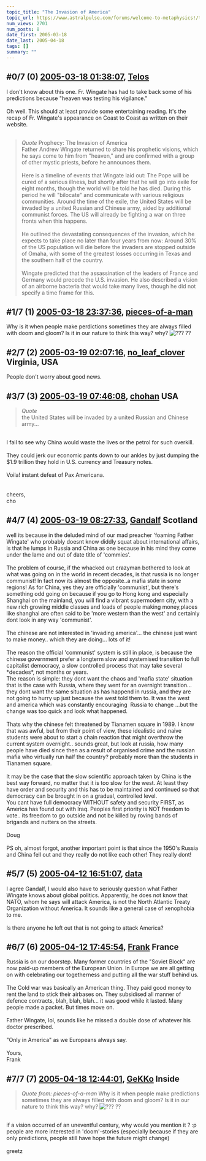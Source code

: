 ```yaml
---
topic_title: "The Invasion of America"
topic_url: https://www.astralpulse.com/forums/welcome-to-metaphysics!/the-invasion-of-america
num_views: 2701
num_posts: 8
date_first: 2005-03-18
date_last: 2005-04-18
tags: []
summary: ""
---
```


## \#0/7 (0) [2005-03-18 01:38:07](https://www.astralpulse.com/forums/index.php?msg=156350), [Telos](https://www.astralpulse.com/forums/profile/?u=6496)  ##
<section>
I don't know about this one. Fr. Wingate has had to take back some of his predictions because "heaven was testing his vigilance."
<br>
<br>
Oh well. This should at least provide some entertaining reading. It's the recap of Fr. Wingate's appearance on Coast to Coast as written on their website.
<br>
<br>
<blockquote class="bbc_standard_quote">
 <cite>
  Quote
 </cite>
 Prophecy: The Invasion of America
 <br>
 Father Andrew Wingate returned to share his prophetic visions, which he says come to him from "heaven," and are confirmed with a group of other mystic priests, before he announces them.
 <br>
 <br>
 Here is a timeline of events that Wingate laid out: The Pope will be cured of a serious illness, but shortly after that he will go into exile for eight months, though the world will be told he has died. During this period he will "bilocate" and communicate with various religious communities. Around the time of the exile, the United States will be invaded by a united Russian and Chinese army, aided by additional communist forces. The US will already be fighting a war on three fronts when this happens.
 <br>
 <br>
 He outlined the devastating consequences of the invasion, which he expects to take place no later than four years from now: Around 30% of the US population will die before the invaders are stopped outside of Omaha, with some of the greatest losses occurring in Texas and the southern half of the country.
 <br>
 <br>
 Wingate predicted that the assassination of the leaders of France and Germany would precede the U.S. invasion. He also described a vision of an airborne bacteria that would take many lives, though he did not specify a time frame for this.
</blockquote>
</section>

## \#1/7 (1) [2005-03-18 23:37:36](https://www.astralpulse.com/forums/index.php?msg=156471), [pieces-of-a-man](https://www.astralpulse.com/forums/profile/?u=7781)  ##
<section>
Why is it when people make perdictions sometimes they are always filled with doom and gloom? Is it in our nature to think this way? why?
<img alt="???" class="smiley" src="https://www.astralpulse.com/forums/Smileys/fugue/huh.png" title="Huh"/>
??
</section>

## \#2/7 (2) [2005-03-19 02:07:16](https://www.astralpulse.com/forums/index.php?msg=156490), [no_leaf_clover](https://www.astralpulse.com/forums/profile/?u=1764) Virginia, USA ##
<section>
People don't worry about good news.
</section>

## \#3/7 (3) [2005-03-19 07:46:08](https://www.astralpulse.com/forums/index.php?msg=156531), [chohan](https://www.astralpulse.com/forums/profile/?u=474) USA ##
<section>
<blockquote class="bbc_standard_quote">
 <cite>
  Quote
 </cite>
 <br>
 the United States will be invaded by a united Russian and Chinese army...
 <br>
</blockquote>
<br>
I fail to see why China would waste the lives or the petrol for such overkill.
<br>
<br>
They could jerk our economic pants down to our ankles by just dumping the $1.9 trillion they hold in U.S. currency and Treasury notes.
<br>
<br>
Voila! instant defeat of Pax Americana.
<br>
<br>
<br>
cheers,
<br>
cho
</section>

## \#4/7 (4) [2005-03-19 08:27:33](https://www.astralpulse.com/forums/index.php?msg=156539), [Gandalf](https://www.astralpulse.com/forums/profile/?u=850) Scotland ##
<section>
well its because in the deluded mind of our mad preacher 'foaming Father Wingate' who probably doesnt know diddly squat about international affairs, is that he lumps in Russia and China as one because in his mind they come under the lame and out of date title of 'commies'.
<br>
<br>
The problem of course, if the whacked out crazyman bothered to look at what was going on in the world in recent decades, is that russia is no longer communist! In fact now its almost the opposite..a mafia state in some regions! As for China, yes they are officially 'communist', but there's something odd going on because if you go to Hong kong and especially Shanghai on the mainland, you will find a vibrant supermodern city, with a new rich growing middle classes and loads of people making money,places like shanghai are often said to be 'more western than the west' and certainly dont look in any way 'communist'.
<br>
<br>
The chinese are not interested in 'invading america'... the chinese just want to make money.. which they are doing... lots of it!
<br>
<br>
The reason the official 'communist' system is still in place, is because the chinese government prefer a longterm slow and systemised transition to full capitalist democracy, a slow controlled process that may take several *decades*, not months or years.
<br>
The reason is simple: they dont want the chaos and 'mafia state' situation that is the case with Russia, where they went for an overnight transition... they dont want the same situation as has happend in russia, and they are not going to hurry up just because the west told them to. It was the west and america which was constantly encouraging  Russia to change ...but the change was too quick and look what happened.
<br>
<br>
Thats why the chinese felt threatened by Tianamen square in 1989. I know that was awful, but from their point of view, these idealistic and naive students were about to start a chain reaction that might overthrow the current system overnight.. sounds great, but look at russia, how many people have died since then as a result of organised crime and the russian mafia who virtually run half the country? probably more than the students in Tianamen square.
<br>
<br>
It may be the case that the slow scientific approach taken by China is the best way forward, no matter that it is too slow for the west. At least they have order and security and this has to be maintained and continued so that democracy can be brought in on a gradual, controlled level.
<br>
You cant have full democracy WITHOUT safety and security FIRST, as America has found out with Iraq. Peoples first priority is NOT freedom to vote.. its freedom to go outside and not be killed by roving bands of brigands and nutters on the streets.
<br>
<br>
Doug
<br>
<br>
PS oh, almost forgot, another important point is that since the 1950's Russia and China fell out and they really do not like each other! They really dont!
</section>

## \#5/7 (5) [2005-04-12 16:51:07](https://www.astralpulse.com/forums/index.php?msg=160000), [data](https://www.astralpulse.com/forums/profile/?u=8831)  ##
<section>
I agree Gandalf, I would also have to seriously question what Father Wingate knows about global politics. Apparently, he does not know that NATO, whom he says will attack America, is not the North Atlantic Treaty Organization without America. It sounds like a general case of xenophobia to me.
<br>
<br>
Is there anyone he left out that is not going to attack America?
</section>

## \#6/7 (6) [2005-04-12 17:45:54](https://www.astralpulse.com/forums/index.php?msg=160004), [Frank](https://www.astralpulse.com/forums/profile/?u=359) France ##
<section>
Russia is on our doorstep. Many former countries of the "Soviet Block" are now paid-up members of the European Union. In Europe we are all getting on with celebrating our togetherness and putting all the war stuff behind us.
<br>
<br>
The Cold war was basically an American thing. They paid good money to rent the land to stick their airbases on. They subsidised all manner of defence contracts, blah, blah, blah... it was good while it lasted. Many people made a packet. But times move on.
<br>
<br>
Father Wingate, lol, sounds like he missed a double dose of whatever his doctor prescribed.
<br>
<br>
"Only in America" as we Europeans always say.
<br>
<br>
Yours,
<br>
Frank
</section>

## \#7/7 (7) [2005-04-18 12:44:01](https://www.astralpulse.com/forums/index.php?msg=160804), [GeKKo](https://www.astralpulse.com/forums/profile/?u=8868) Inside ##
<section>
<blockquote class="bbc_standard_quote">
 <cite>
  Quote from: pieces-of-a-man
 </cite>
 Why is it when people make predictions sometimes they are always filled with doom and gloom? Is it in our nature to think this way? why?
 <img alt="???" class="smiley" src="https://www.astralpulse.com/forums/Smileys/fugue/huh.png" title="Huh"/>
 ??
</blockquote>
<br>
if a vision occurred of an uneventful century, why would you mention it ? :p
<br>
people are more interested in 'doom'-stories (especially because if they are only predictions, people still have hope the future might change)
<br>
<br>
greetz
</section>